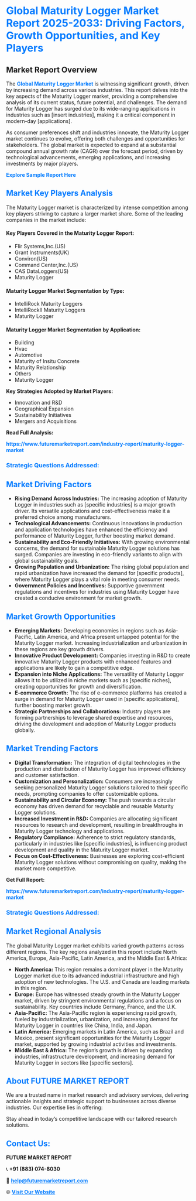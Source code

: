 <h1 style="color: #007BFF;">Global Maturity Logger Market Report 2025-2033: Driving Factors, Growth Opportunities, and Key Players</h1>

<section id="overview">
<h2>Market Report Overview</h2>
<p>The <a href="https://www.futuremarketreport.com/industry-report/maturity-logger-market" style="color: #007BFF; text-decoration: none;"><strong>Global Maturity Logger Market</strong></a> is witnessing significant growth, driven by increasing demand across various industries. This report delves into the key aspects of the Maturity Logger market, providing a comprehensive analysis of its current status, future potential, and challenges. The demand for Maturity Logger has surged due to its wide-ranging applications in industries such as [insert industries], making it a critical component in modern-day [applications].</p>
<p>As consumer preferences shift and industries innovate, the Maturity Logger market continues to evolve, offering both challenges and opportunities for stakeholders. The global market is expected to expand at a substantial compound annual growth rate (CAGR) over the forecast period, driven by technological advancements, emerging applications, and increasing investments by major players.</p>
</section>

<section id="overview">
<p><a href="https://www.futuremarketreport.com/request-sample/reportId=100893" style="color: #007BFF; text-decoration: none;"><strong>Explore Sample Report Here</strong></a></p>
</section>

<section id="key-players">
<h2 style="color: #007BFF;">Market Key Players Analysis</h2>
<p>The Maturity Logger market is characterized by intense competition among key players striving to capture a larger market share. Some of the leading companies in the market include:</p>
<h4>Key Players Covered in the Maturity Logger Report:</h4>
<ul><li>Flir Systems,Inc.(US)</li><li>Grant Instruments(UK)</li><li>Conviron(US)</li><li>Command Center,Inc.(US)</li><li>CAS DataLoggers(US)</li><li>Maturity Logger</li></ul>
<h4>Maturity Logger Market Segmentation by Type:</h4>
<ul><li>IntelliRock Maturity Loggers</li><li>IntelliRockII Maturity Loggers</li><li>Maturity Logger</li></ul>

<h4>Maturity Logger Market Segmentation by Application:</h4>
<ul><li>Building</li><li>Hvac</li><li>Automotive</li><li>Maturity of Insitu Concrete</li><li>Maturity Relationship</li><li>Others</li><li>Maturity Logger</li></ul>
<p><strong>Key Strategies Adopted by Market Players:</strong></p>
<ul>
<li>Innovation and R&D</li>
<li>Geographical Expansion</li>
<li>Sustainability Initiatives</li>
<li>Mergers and Acquisitions</li>
</ul>
</section>

<section>
<p><strong>Read Full Analysis: </strong></p><a href="https://www.futuremarketreport.com/industry-report/maturity-logger-market" style="color: #007BFF; text-decoration: none;"><strong>https://www.futuremarketreport.com/industry-report/maturity-logger-market</strong></a>
<h3 style="color: #007BFF;">Strategic Questions Addressed:</h3>
</section>

<section id="driving-factors">
<h2 style="color: #007BFF;">Market Driving Factors</h2>
<ul>
<li><strong>Rising Demand Across Industries:</strong> The increasing adoption of Maturity Logger in industries such as [specific industries] is a major growth driver. Its versatile applications and cost-effectiveness make it a preferred choice among manufacturers.</li>
<li><strong>Technological Advancements:</strong> Continuous innovations in production and application technologies have enhanced the efficiency and performance of Maturity Logger, further boosting market demand.</li>
<li><strong>Sustainability and Eco-Friendly Initiatives:</strong> With growing environmental concerns, the demand for sustainable Maturity Logger solutions has surged. Companies are investing in eco-friendly variants to align with global sustainability goals.</li>
<li><strong>Growing Population and Urbanization:</strong> The rising global population and rapid urbanization have increased the demand for [specific products], where Maturity Logger plays a vital role in meeting consumer needs.</li>
<li><strong>Government Policies and Incentives:</strong> Supportive government regulations and incentives for industries using Maturity Logger have created a conducive environment for market growth.</li>
</ul>
</section>

<section id="growth-opportunities">
<h2 style="color: #007BFF;">Market Growth Opportunities</h2>
<ul>
<li><strong>Emerging Markets:</strong> Developing economies in regions such as Asia-Pacific, Latin America, and Africa present untapped potential for the Maturity Logger market. Increasing industrialization and urbanization in these regions are key growth drivers.</li>
<li><strong>Innovative Product Development:</strong> Companies investing in R&D to create innovative Maturity Logger products with enhanced features and applications are likely to gain a competitive edge.</li>
<li><strong>Expansion into Niche Applications:</strong> The versatility of Maturity Logger allows it to be utilized in niche markets such as [specific niches], creating opportunities for growth and diversification.</li>
<li><strong>E-commerce Growth:</strong> The rise of e-commerce platforms has created a surge in demand for Maturity Logger used in [specific applications], further boosting market growth.</li>
<li><strong>Strategic Partnerships and Collaborations:</strong> Industry players are forming partnerships to leverage shared expertise and resources, driving the development and adoption of Maturity Logger products globally.</li>
</ul>
</section>

<section id="trending-factors">
<h2 style="color: #007BFF;">Market Trending Factors</h2>
<ul>
<li><strong>Digital Transformation:</strong> The integration of digital technologies in the production and distribution of Maturity Logger has improved efficiency and customer satisfaction.</li>
<li><strong>Customization and Personalization:</strong> Consumers are increasingly seeking personalized Maturity Logger solutions tailored to their specific needs, prompting companies to offer customizable options.</li>
<li><strong>Sustainability and Circular Economy:</strong> The push towards a circular economy has driven demand for recyclable and reusable Maturity Logger solutions.</li>
<li><strong>Increased Investment in R&D:</strong> Companies are allocating significant resources to research and development, resulting in breakthroughs in Maturity Logger technology and applications.</li>
<li><strong>Regulatory Compliance:</strong> Adherence to strict regulatory standards, particularly in industries like [specific industries], is influencing product development and quality in the Maturity Logger market.</li>
<li><strong>Focus on Cost-Effectiveness:</strong> Businesses are exploring cost-efficient Maturity Logger solutions without compromising on quality, making the market more competitive.</li>
</ul>
</section>

<section>
<p><strong>Get Full Report: </strong></p><a href="https://www.futuremarketreport.com/industry-report/maturity-logger-market" style="color: #007BFF; text-decoration: none;"><strong>https://www.futuremarketreport.com/industry-report/maturity-logger-market</strong></a>
<h3 style="color: #007BFF;">Strategic Questions Addressed:</h3>
</section>


<section id="regional-analysis">
<h2 style="color: #007BFF;">Market Regional Analysis</h2>
<p>The global Maturity Logger market exhibits varied growth patterns across different regions. The key regions analyzed in this report include North America, Europe, Asia-Pacific, Latin America, and the Middle East & Africa:</p>
<ul>
<li><strong>North America:</strong> This region remains a dominant player in the Maturity Logger market due to its advanced industrial infrastructure and high adoption of new technologies. The U.S. and Canada are leading markets in this region.</li>
<li><strong>Europe:</strong> Europe has witnessed steady growth in the Maturity Logger market, driven by stringent environmental regulations and a focus on sustainability. Key countries include Germany, France, and the U.K.</li>
<li><strong>Asia-Pacific:</strong> The Asia-Pacific region is experiencing rapid growth, fueled by industrialization, urbanization, and increasing demand for Maturity Logger in countries like China, India, and Japan.</li>
<li><strong>Latin America:</strong> Emerging markets in Latin America, such as Brazil and Mexico, present significant opportunities for the Maturity Logger market, supported by growing industrial activities and investments.</li>
<li><strong>Middle East & Africa:</strong> The region’s growth is driven by expanding industries, infrastructure development, and increasing demand for Maturity Logger in sectors like [specific sectors].</li>
</ul>
</section>

<footer>
<h2 style="color: #007BFF;">About FUTURE MARKET REPORT</h2>
<p>We are a trusted name in market research and advisory services, delivering actionable insights and strategic support to businesses across diverse industries. Our expertise lies in offering:</p>

<p>Stay ahead in today’s competitive landscape with our tailored research solutions.</p>

<h2 style="color: #007BFF;">Contact Us:</h2>
<p><strong>FUTURE MARKET REPORT</strong></p>
<p>📞 <strong>+91 (883) 074-8030</strong></p>
<p>📧 <strong><a href="mailto:help@futuremarketreport.com" style="color: #007BFF;">help@futuremarketreport.com</a></strong></p>
<p>🌐 <strong><a href="https://www.futuremarketreport.com/" style="color: #007BFF;">Visit Our Website</a></strong></p>
</footer>